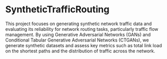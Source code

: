 # SyntheticTrafficRouting
This project focuses on generating synthetic network traffic data and evaluating its reliability for network routing tasks, particularly traffic flow management. By using Generative Adversarial Networks (GANs) and Conditional Tabular Generative Adversarial Networks (CTGANs), we generate synthetic datasets and assess key metrics such as total link load on the shortest paths and the distribution of traffic across the network. 
